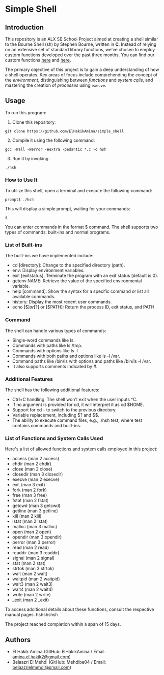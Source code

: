 # Simple Shell

## Introduction
This repository is an ALX SE School Project aimed at creating a shell similar to the Bourne Shell (sh) by Stephen Bourne, written in **C**. Instead of relying on an extensive set of standard library functions, we've chosen to employ custom functions developed over the past three months. You can find our custom functions [here](https://github.com/ElHakikAmina/alx-low_level_programming/) and [here](https://github.com/Mehdibe04/alx-low_level_programming/).

The primary objective of this project is to gain a deep understanding of how a shell operates. Key areas of focus include comprehending the concept of the *environment*, distinguishing between *functions* and *system calls*, and mastering the creation of *processes* using `execve`.

## Usage
To run this program:

1. Clone this repository:

```shell
git clone https://github.com/ElHakikAmina/simple_shell
```

2. Compile it using the following command:

```shell
gcc -Wall -Werror -Wextra -pedantic *.c -o hsh
```

3. Run it by invoking:

```shell
./hsh
```

### How to Use It
To utilize this shell, open a terminal and execute the following command:

```shell
prompt$ ./hsh
```

This will display a simple prompt, waiting for your commands:

```shell
$ 
```

You can enter commands in the format $ command. The shell supports two types of commands: built-ins and normal programs.

### List of Built-ins
The built-ins we have implemented include:

* cd [directory]: Change to the specified directory (path).
* env: Display environment variables.
* exit [exitstatus]: Terminate the program with an exit status (default is 0).
* getenv NAME: Retrieve the value of the specified environmental variable.
* help [command]: Show the syntax for a specific command or list all available commands.
* history: Display the most recent user commands.
* echo [$$] or [$?] or [$PATH]: Return the process ID, exit status, and PATH.

### Command
The shell can handle various types of commands:

* Single-word commands like ls.
* Commands with paths like ls /tmp.
* Commands with options like ls -l.
* Commands with both paths and options like ls -l /var.
* Command paths like /bin/ls with options and paths like /bin/ls -l /var.
* It also supports comments indicated by #.

### Additional Features
The shell has the following additional features:

* Ctrl+C handling: The shell won't exit when the user inputs ^C.
* If no argument is provided for cd, it will interpret it as cd $HOME.
* Support for cd - to switch to the previous directory.
* Variable replacement, including $? and $$.
* The ability to execute command files, e.g., ./hsh test, where test contains commands and built-ins.

### List of Functions and System Calls Used
Here's a list of allowed functions and system calls employed in this project:

* access (man 2 access)
* chdir (man 2 chdir)
* close (man 2 close)
* closedir (man 3 closedir)
* execve (man 2 execve)
* exit (man 3 exit)
* fork (man 2 fork)
* free (man 3 free)
* fstat (man 2 fstat)
* getcwd (man 3 getcwd)
* getline (man 3 getline)
* kill (man 2 kill)
* lstat (man 2 lstat)
* malloc (man 3 malloc)
* open (man 2 open)
* opendir (man 3 opendir)
* perror (man 3 perror)
* read (man 2 read)
* readdir (man 3 readdir)
* signal (man 2 signal)
* stat (man 2 stat)
* strtok (man 3 strtok)
* wait (man 2 wait)
* waitpid (man 2 waitpid)
* wait3 (man 2 wait3)
* wait4 (man 2 wait4)
* write (man 2 write)
* _exit (man 2 _exit)

To access additional details about these functions, consult the respective manual pages.
hshshshsh

The project reached completion within a span of 15 days.

## Authors
* El Hakik Amina (GitHub: ElHakikAmina / Email: amina.el.hakik2@gmail.com)
* Belaazri El Mehdi (GitHub: Mehdibe04 / Email: belaazrielmehdi@gmail.com)
